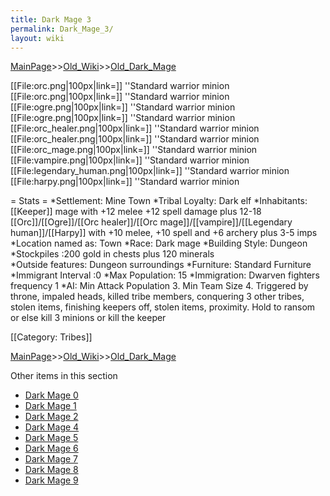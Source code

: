 ```yaml
---
title: Dark Mage 3
permalink: Dark_Mage_3/
layout: wiki
---
```


[MainPage](/keeperrl_wiki/ "wikilink")>>[Old_Wiki](/keeperrl_wiki/Old_Wiki "wikilink")>>[Old_Dark_Mage](/keeperrl_wiki/Old_Dark_Mage "wikilink")

[[File:orc.png|100px|link=]] ''Standard warrior minion
[[File:orc.png|100px|link=]] ''Standard warrior minion
[[File:ogre.png|100px|link=]] ''Standard warrior minion
[[File:ogre.png|100px|link=]] ''Standard warrior minion
[[File:orc_healer.png|100px|link=]] ''Standard warrior minion
[[File:orc_healer.png|100px|link=]] ''Standard warrior minion
[[File:orc_mage.png|100px|link=]] ''Standard warrior minion
[[File:vampire.png|100px|link=]] ''Standard warrior minion
[[File:legendary_human.png|100px|link=]] ''Standard warrior minion
[[File:harpy.png|100px|link=]] ''Standard warrior minion

= Stats =
*Settlement: Mine Town
*Tribal Loyalty: Dark elf 
*Inhabitants: [[Keeper]] mage with +12 melee +12 spell damage plus 12-18 [[Orc]]/[[Ogre]]/[[Orc healer]]/[[Orc mage]]/[[vampire]]/[[Legendary human]]/[[Harpy]] with +10 melee, +10 spell and +6 archery plus 3-5 imps
*Location named as: Town
*Race: Dark mage 
*Building Style: Dungeon
*Stockpiles :200 gold in chests plus 120 minerals  
*Outside features: Dungeon surroundings
*Furniture: Standard Furniture
*Immigrant Interval :0 
*Max Population: 15
*Immigration:  Dwarven fighters frequency 1
*AI: Min Attack Population 3. Min Team Size 4. Triggered by throne, impaled heads, killed tribe members, conquering 3 other tribes, stolen items, finishing keepers off, stolen items, proximity. Hold to ransom or else kill 3 minions or kill the keeper

[[Category: Tribes]]

[MainPage](/keeperrl_wiki/ "wikilink")>>[Old_Wiki](/keeperrl_wiki/Old_Wiki "wikilink")>>[Old_Dark_Mage](/keeperrl_wiki/Old_Dark_Mage "wikilink")

Other items in this section
-    [Dark Mage 0](/keeperrl_wiki/Dark_Mage_0 "wikilink")
-    [Dark Mage 1](/keeperrl_wiki/Dark_Mage_1 "wikilink")
-    [Dark Mage 2](/keeperrl_wiki/Dark_Mage_2 "wikilink")
-    [Dark Mage 4](/keeperrl_wiki/Dark_Mage_4 "wikilink")
-    [Dark Mage 5](/keeperrl_wiki/Dark_Mage_5 "wikilink")
-    [Dark Mage 6](/keeperrl_wiki/Dark_Mage_6 "wikilink")
-    [Dark Mage 7](/keeperrl_wiki/Dark_Mage_7 "wikilink")
-    [Dark Mage 8](/keeperrl_wiki/Dark_Mage_8 "wikilink")
-    [Dark Mage 9](/keeperrl_wiki/Dark_Mage_9 "wikilink")
